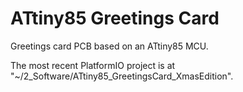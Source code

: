 # ATtiny85 Greetings Card
Greetings card PCB based on an ATtiny85 MCU.

The most recent PlatformIO project is at "~/2_Software/ATtiny85_GreetingsCard_XmasEdition".
